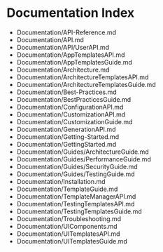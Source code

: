 # Documentation Index

- [](&)Documentation/API-Reference.md
- [](&)Documentation/API.md
- [](&)Documentation/API/UserAPI.md
- [](&)Documentation/AppTemplatesAPI.md
- [](&)Documentation/AppTemplatesGuide.md
- [](&)Documentation/Architecture.md
- [](&)Documentation/ArchitectureTemplatesAPI.md
- [](&)Documentation/ArchitectureTemplatesGuide.md
- [](&)Documentation/Best-Practices.md
- [](&)Documentation/BestPracticesGuide.md
- [](&)Documentation/ConfigurationAPI.md
- [](&)Documentation/CustomizationAPI.md
- [](&)Documentation/CustomizationGuide.md
- [](&)Documentation/GenerationAPI.md
- [](&)Documentation/Getting-Started.md
- [](&)Documentation/GettingStarted.md
- [](&)Documentation/Guides/ArchitectureGuide.md
- [](&)Documentation/Guides/PerformanceGuide.md
- [](&)Documentation/Guides/SecurityGuide.md
- [](&)Documentation/Guides/TestingGuide.md
- [](&)Documentation/Installation.md
- [](&)Documentation/TemplateGuide.md
- [](&)Documentation/TemplateManagerAPI.md
- [](&)Documentation/TestingTemplatesAPI.md
- [](&)Documentation/TestingTemplatesGuide.md
- [](&)Documentation/Troubleshooting.md
- [](&)Documentation/UIComponents.md
- [](&)Documentation/UITemplatesAPI.md
- [](&)Documentation/UITemplatesGuide.md
